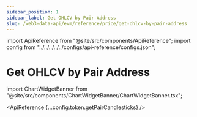```yaml
---
sidebar_position: 1
sidebar_label: Get OHLCV by Pair Address
slug: /web3-data-api/evm/reference/price/get-ohlcv-by-pair-address
---
```


import ApiReference from "@site/src/components/ApiReference";
import config from "../../../../../configs/api-reference/configs.json";

# Get OHLCV by Pair Address

import ChartWidgetBanner from "@site/src/components/ChartWidgetBanner/ChartWidgetBanner.tsx";

<ChartWidgetBanner />

<ApiReference {...config.token.getPairCandlesticks} />
